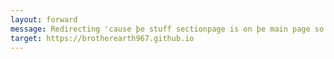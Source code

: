 ```yaml
---
layout: forward
message: Redirecting 'cause þe stuff sectionpage is on þe main page so
target: https://brotherearth967.github.io
---
```

